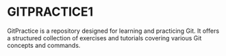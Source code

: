 # GITPRACTICE1
GitPractice is a repository designed for learning and practicing Git. It offers a structured collection of exercises and tutorials covering various Git concepts and commands. 

